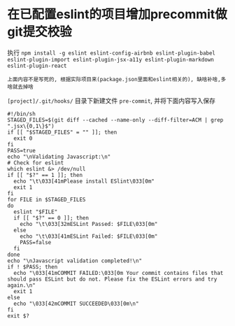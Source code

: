 
# 在已配置eslint的项目增加precommit做git提交校验

执行 `npm install -g eslint eslint-config-airbnb eslint-plugin-babel eslint-plugin-import eslint-plugin-jsx-a11y eslint-plugin-markdown eslint-plugin-react`

``` 
上面内容不是写死的, 根据实际项目来(package.json里面和eslint相关的), 缺啥补啥,多啥就去掉啥
```

`[project]/.git/hooks/` 目录下新建文件 `pre-commit`, 并将下面内容写入保存

```
#!/bin/sh
STAGED_FILES=$(git diff --cached --name-only --diff-filter=ACM | grep ".jsx\{0,1\}$")
if [[ "$STAGED_FILES" = "" ]]; then
  exit 0
fi
PASS=true
echo "\nValidating Javascript:\n"
# Check for eslint
which eslint &> /dev/null
if [[ "$?" == 1 ]]; then
  echo "\t\033[41mPlease install ESlint\033[0m"
  exit 1
fi
for FILE in $STAGED_FILES
do
  eslint "$FILE"
  if [[ "$?" == 0 ]]; then
    echo "\t\033[32mESLint Passed: $FILE\033[0m"
  else
    echo "\t\033[41mESLint Failed: $FILE\033[0m"
    PASS=false
  fi
done
echo "\nJavascript validation completed!\n"
if ! $PASS; then
  echo "\033[41mCOMMIT FAILED:\033[0m Your commit contains files that should pass ESLint but do not. Please fix the ESLint errors and try again.\n"
  exit 1
else
  echo "\033[42mCOMMIT SUCCEEDED\033[0m\n"
fi
exit $?
```